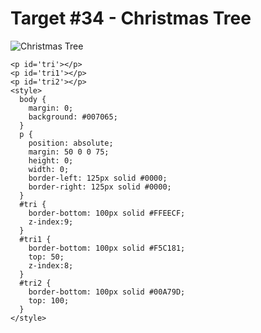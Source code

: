 # Target #34 - Christmas Tree

![Christmas Tree](https://cssbattle.dev/targets/34.png)

```
<p id='tri'></p>
<p id='tri1'></p>
<p id='tri2'></p>
<style>
  body {
    margin: 0;
    background: #007065;
  }
  p {
    position: absolute;
    margin: 50 0 0 75;
    height: 0;
    width: 0;
    border-left: 125px solid #0000;
    border-right: 125px solid #0000;
  }
  #tri {
    border-bottom: 100px solid #FFEECF;
    z-index:9;
  }
  #tri1 {
    border-bottom: 100px solid #F5C181;
    top: 50;
    z-index:8;
  }
  #tri2 {
    border-bottom: 100px solid #00A79D;
    top: 100;
  }
</style>
```
